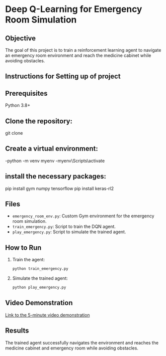# Deep Q-Learning for Emergency Room Simulation

## Objective
The goal of this project is to train a reinforcement learning agent to navigate an emergency room environment and reach the medicine cabinet while avoiding obstacles.
## Instructions for Setting up of project
## Prerequisites
Python 3.8+
## Clone the repository:
git clone 
## Create a virtual environment:

-python -m venv myenv
-myenv\Scripts\activate

## install the necessary packages:
pip install gym numpy tensorflow 
pip install keras-rl2

## Files
- `emergency_room_env.py`: Custom Gym environment for the emergency room simulation.
- `train_emergency.py`: Script to train the DQN agent.
- `play_emergency.py`: Script to simulate the trained agent.

## How to Run
1. Train the agent:
    ```sh
    python train_emergency.py
    ```
2. Simulate the trained agent:
    ```sh
    python play_emergency.py
    ```

## Video Demonstration
[Link to the 5-minute video demonstration]()

## Results
The trained agent successfully navigates the environment and reaches the medicine cabinet and emergency room while avoiding obstacles.
